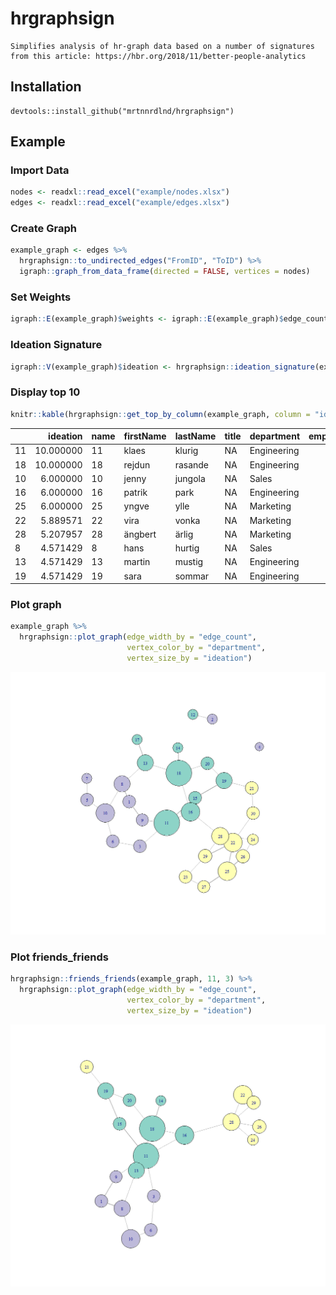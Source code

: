 
# hrgraphsign

    Simplifies analysis of hr-graph data based on a number of signatures
    from this article: https://hbr.org/2018/11/better-people-analytics

## Installation

    devtools::install_github("mrtnnrdlnd/hrgraphsign")

## Example

### Import Data

``` r
nodes <- readxl::read_excel("example/nodes.xlsx")
edges <- readxl::read_excel("example/edges.xlsx")
```

### Create Graph

``` r
example_graph <- edges %>% 
  hrgraphsign::to_undirected_edges("FromID", "ToID") %>% 
  igraph::graph_from_data_frame(directed = FALSE, vertices = nodes)
```

### Set Weights

``` r
igraph::E(example_graph)$weights <- igraph::E(example_graph)$edge_count
```

### Ideation Signature

``` r
igraph::V(example_graph)$ideation <- hrgraphsign::ideation_signature(example_graph)
```

### Display top 10

``` r
knitr::kable(hrgraphsign::get_top_by_column(example_graph, column = "ideation", n = 10))
```

|     |  ideation | name | firstName | lastName | title | department  | employmentYear |
|:----|----------:|:-----|:----------|:---------|:------|:------------|---------------:|
| 11  | 10.000000 | 11   | klaes     | klurig   | NA    | Engineering |           2019 |
| 18  | 10.000000 | 18   | rejdun    | rasande  | NA    | Engineering |           2018 |
| 10  |  6.000000 | 10   | jenny     | jungola  | NA    | Sales       |           2019 |
| 16  |  6.000000 | 16   | patrik    | park     | NA    | Engineering |           2019 |
| 25  |  6.000000 | 25   | yngve     | ylle     | NA    | Marketing   |           2011 |
| 22  |  5.889571 | 22   | vira      | vonka    | NA    | Marketing   |           2014 |
| 28  |  5.207957 | 28   | ängbert   | ärlig    | NA    | Marketing   |           2011 |
| 8   |  4.571429 | 8    | hans      | hurtig   | NA    | Sales       |           2017 |
| 13  |  4.571429 | 13   | martin    | mustig   | NA    | Engineering |           2017 |
| 19  |  4.571429 | 19   | sara      | sommar   | NA    | Engineering |           2010 |

### Plot graph

``` r
example_graph %>% 
  hrgraphsign::plot_graph(edge_width_by = "edge_count",
                          vertex_color_by = "department",
                          vertex_size_by = "ideation")
```

![](README_files/figure-gfm/unnamed-chunk-7-1.png)<!-- -->

### Plot friends\_friends

``` r
hrgraphsign::friends_friends(example_graph, 11, 3) %>% 
  hrgraphsign::plot_graph(edge_width_by = "edge_count",
                          vertex_color_by = "department",
                          vertex_size_by = "ideation")
```

![](README_files/figure-gfm/unnamed-chunk-8-1.png)<!-- -->
